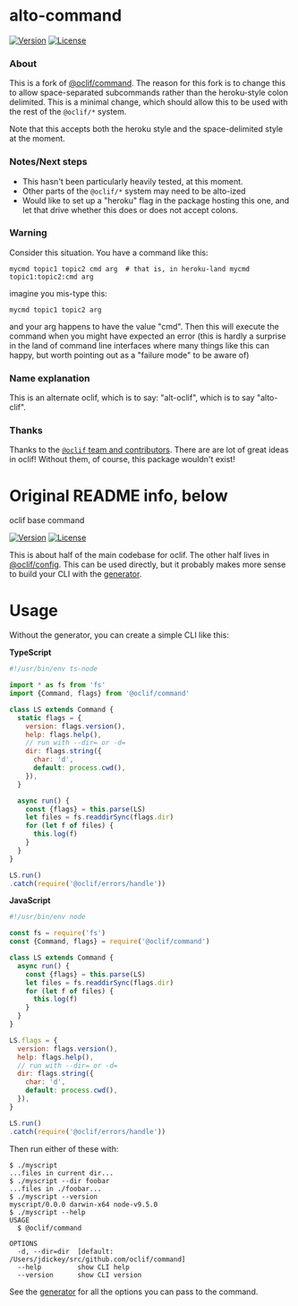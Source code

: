 alto-command
===============
[![Version](https://img.shields.io/npm/v/alto-command.svg)](https://npmjs.org/package/alto-command)
[![License](https://img.shields.io/npm/l/alto-command.svg)](https://github.com/bodawei/alto-command/blob/master/package.json)

### About
This is a fork of [@oclif/command](https://github.com/oclif/command).
The reason for this fork is to change this to allow space-separated subcommands rather than
the heroku-style colon delimited.  This is a minimal change, which should allow this to be
used with the rest of the `@oclif/*` system.

Note that this accepts both the heroku style and the space-delimited style at the moment.

### Notes/Next steps
* This hasn't been particularly heavily tested, at this moment.
* Other parts of the `@oclif/*` system may need to be alto-ized
* Would like to set up a "heroku" flag in the package hosting this one, and let that drive whether this does or does not accept colons.

### Warning

Consider this situation. You have a command like this:
  ```
  mycmd topic1 topic2 cmd arg  # that is, in heroku-land mycmd topic1:topic2:cmd arg
  ```
imagine you mis-type this:
  ```
  mycmd topic1 topic2 arg
  ```
and your arg happens to have the value "cmd". Then this will execute the command when you
might have expected an error (this is hardly a surprise in the land of command line interfaces
where many things like this can happy, but worth pointing out as a "failure mode" to be aware of)

### Name explanation
This is an alternate oclif, which is to say: "alt-oclif", which is to say "alto-clif".

### Thanks

Thanks to the [`@oclif` team and contributors](https://github.com/oclif/command/graphs/contributors).
There are are lot of great ideas in oclif! Without them, of course, this package wouldn't exist!

Original README info, below
===============


oclif base command

[![Version](https://img.shields.io/npm/v/@oclif/command.svg)](https://npmjs.org/package/bodawei/alto-command)
[![License](https://img.shields.io/npm/l/@oclif/command.svg)](https://github.com/bodawei/alto-command/blob/master/package.json)

This is about half of the main codebase for oclif. The other half lives in [@oclif/config](https://github.com/oclif/config). This can be used directly, but it probably makes more sense to build your CLI with the [generator](https://github.com/oclif/oclif).

Usage
=====

Without the generator, you can create a simple CLI like this:

**TypeScript**
```js
#!/usr/bin/env ts-node

import * as fs from 'fs'
import {Command, flags} from '@oclif/command'

class LS extends Command {
  static flags = {
    version: flags.version(),
    help: flags.help(),
    // run with --dir= or -d=
    dir: flags.string({
      char: 'd',
      default: process.cwd(),
    }),
  }

  async run() {
    const {flags} = this.parse(LS)
    let files = fs.readdirSync(flags.dir)
    for (let f of files) {
      this.log(f)
    }
  }
}

LS.run()
.catch(require('@oclif/errors/handle'))
```

**JavaScript**
```js
#!/usr/bin/env node

const fs = require('fs')
const {Command, flags} = require('@oclif/command')

class LS extends Command {
  async run() {
    const {flags} = this.parse(LS)
    let files = fs.readdirSync(flags.dir)
    for (let f of files) {
      this.log(f)
    }
  }
}

LS.flags = {
  version: flags.version(),
  help: flags.help(),
  // run with --dir= or -d=
  dir: flags.string({
    char: 'd',
    default: process.cwd(),
  }),
}

LS.run()
.catch(require('@oclif/errors/handle'))
```

Then run either of these with:

```sh-session
$ ./myscript
...files in current dir...
$ ./myscript --dir foobar
...files in ./foobar...
$ ./myscript --version
myscript/0.0.0 darwin-x64 node-v9.5.0
$ ./myscript --help
USAGE
  $ @oclif/command

OPTIONS
  -d, --dir=dir  [default: /Users/jdickey/src/github.com/oclif/command]
  --help         show CLI help
  --version      show CLI version
```

See the [generator](https://github.com/oclif/oclif) for all the options you can pass to the command.
